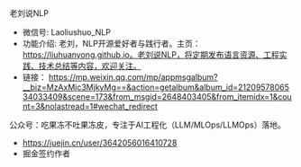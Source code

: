 老刘说NLP

- 微信号: Laoliushuo_NLP
- 功能介绍: 老刘，NLP开源爱好者与践行者。主页：https://liuhuanyong.github.io。老刘说NLP，将定期发布语言资源、工程实践、技术总结等内容，欢迎关注。
- 链接： https://mp.weixin.qq.com/mp/appmsgalbum?__biz=MzAxMjc3MjkyMg==&action=getalbum&album_id=2120957806534033409&scene=173&from_msgid=2648403405&from_itemidx=1&count=3&nolastread=1#wechat_redirect


公众号：吃果冻不吐果冻皮，专注于AI工程化（LLM/MLOps/LLMOps）落地。
- https://juejin.cn/user/3642056016410728
- 掘金签约作者
